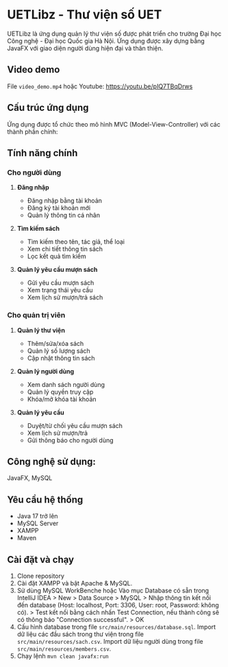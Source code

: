 # UETLibz - Thư viện số UET

UETLibz là ứng dụng quản lý thư viện số được phát triển cho trường Đại học Công nghệ - Đại học Quốc gia Hà Nội. Ứng dụng được xây dựng bằng JavaFX với giao diện người dùng hiện đại và thân thiện.

## Video demo
File `video_demo.mp4` hoặc Youtube: https://youtu.be/pIQ7TBqDrws


## Cấu trúc ứng dụng

Ứng dụng được tổ chức theo mô hình MVC (Model-View-Controller) với các thành phần chính:


## Tính năng chính

### Cho người dùng
1. **Đăng nhập**
   - Đăng nhập bằng tài khoản
   - Đăng ký tài khoản mới
   - Quản lý thông tin cá nhân

2. **Tìm kiếm sách**
   - Tìm kiếm theo tên, tác giả, thể loại
   - Xem chi tiết thông tin sách
   - Lọc kết quả tìm kiếm

3. **Quản lý yêu cầu mượn sách**
   - Gửi yêu cầu mượn sách
   - Xem trạng thái yêu cầu
   - Xem lịch sử mượn/trả sách

### Cho quản trị viên
1. **Quản lý thư viện**
   - Thêm/sửa/xóa sách
   - Quản lý số lượng sách
   - Cập nhật thông tin sách

2. **Quản lý người dùng**
   - Xem danh sách người dùng
   - Quản lý quyền truy cập
   - Khóa/mở khóa tài khoản

3. **Quản lý yêu cầu**
   - Duyệt/từ chối yêu cầu mượn sách
   - Xem lịch sử mượn/trả
   - Gửi thông báo cho người dùng

## Công nghệ sử dụng:
JavaFX, MySQL

## Yêu cầu hệ thống
- Java 17 trở lên
- MySQL Server
- XAMPP
- Maven

## Cài đặt và chạy
1. Clone repository
2. Cài đặt XAMPP và bật Apache & MySQL. 
3. Sử dùng MySQL WorkBenche hoặc Vào mục Database có sẵn trong IntelliJ IDEA > New > Data Source > MySQL > Nhập thông tin kết nối đến database (Host: localhost, Port: 3306, User: root, Password: không có). > Test kết nối bằng cách nhấn Test Connection, nếu thành công sẽ có thông báo "Connection successful". > OK
4. Cấu hình database trong file `src/main/resources/database.sql`. Import dữ liệu các đầu sách trong thư viện trong file `src/main/resources/sach.csv`. Import dữ liệu người dùng trong file `src/main/resources/members.csv`.
3. Chạy lệnh `mvn clean javafx:run`

